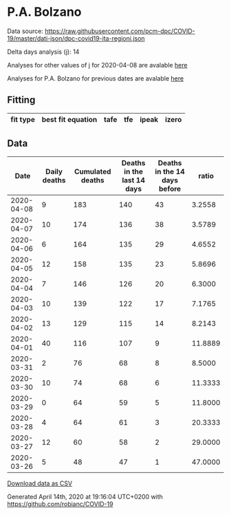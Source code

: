 # P.A. Bolzano

Data source: https://raw.githubusercontent.com/pcm-dpc/COVID-19/master/dati-json/dpc-covid19-ita-regioni.json

Delta days analysis (j): 14

Analyses for other values of j for 2020-04-08 are avalable [here](../2020-04-08/README.md)

Analyses for P.A. Bolzano for previous dates are avalable [here](../README.md)

## Fitting 
|fit type|best fit equation|tafe|tfe|ipeak|izero|
|-------|-----|--------|------|---|---|

## Data
|Date|Daily deaths|Cumulated deaths|Deaths in the last 14 days|Deaths in the 14 days before|ratio|
|----|----------|-----------|-------|--------------------|-----|
|2020-04-08|9|183|140|43|3.2558|
|2020-04-07|10|174|136|38|3.5789|
|2020-04-06|6|164|135|29|4.6552|
|2020-04-05|12|158|135|23|5.8696|
|2020-04-04|7|146|126|20|6.3000|
|2020-04-03|10|139|122|17|7.1765|
|2020-04-02|13|129|115|14|8.2143|
|2020-04-01|40|116|107|9|11.8889|
|2020-03-31|2|76|68|8|8.5000|
|2020-03-30|10|74|68|6|11.3333|
|2020-03-29|0|64|59|5|11.8000|
|2020-03-28|4|64|61|3|20.3333|
|2020-03-27|12|60|58|2|29.0000|
|2020-03-26|5|48|47|1|47.0000|

[Download data as CSV](COVID-19_p.a._bolzano_j14_2020-04-08.csv)

Generated April 14th, 2020 at 19:16:04 UTC+0200 with https://github.com/robianc/COVID-19
